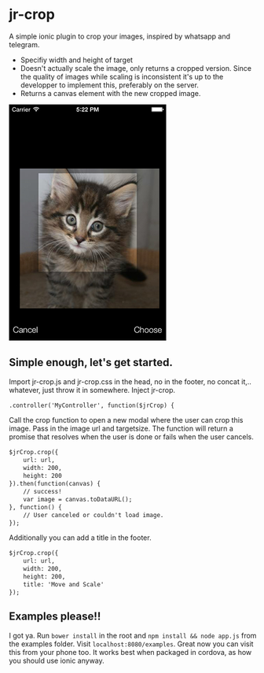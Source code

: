 jr-crop
======

A simple ionic plugin to crop your images, inspired by whatsapp and telegram.
* Specifiy width and height of target
* Doesn't actually scale the image, only returns a cropped version. Since the quality of images while scaling is inconsistent it's up to the developper to implement this, preferably on the server.
* Returns a canvas element with the new cropped image.

![example](/example.jpg)

## Simple enough, let's get started.
Import jr-crop.js and jr-crop.css in the head, no in the footer, no concat it,.. whatever, just throw it in somewhere. Inject jr-crop.
```
.controller('MyController', function($jrCrop) {
```

Call the crop function to open a new modal where the user can crop this image. Pass in the image url and targetsize. The function will return a promise that resolves when the user is done or fails when the user cancels.
```
$jrCrop.crop({
    url: url,
    width: 200,
    height: 200
}).then(function(canvas) {
    // success!
    var image = canvas.toDataURL();
}, function() {
    // User canceled or couldn't load image.
});
```

Additionally you can add a title in the footer.
```
$jrCrop.crop({
    url: url,
    width: 200,
    height: 200,
    title: 'Move and Scale'
});
```

## Examples please!!
I got ya. Run `bower install` in the root and `npm install && node app.js` from the examples folder. Visit `localhost:8080/examples`. Great now you can visit this from your phone too. It works best when packaged in cordova, as how you should use ionic anyway.